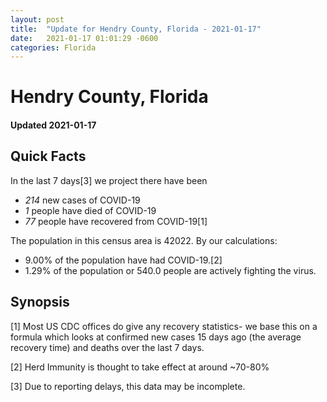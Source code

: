 ```yaml
---
layout: post
title:  "Update for Hendry County, Florida - 2021-01-17"
date:   2021-01-17 01:01:29 -0600
categories: Florida
---
```


# Hendry County, Florida
#### Updated 2021-01-17

## Quick Facts

In the last 7 days[3] we project there have been
- *214* new cases of COVID-19
- *1* people have died of COVID-19
- *77* people have recovered from COVID-19[1]

The population in this census area is 42022. By our calculations:
- 9.00% of the population have had COVID-19.[2]
- 1.29% of the population or 540.0 people are actively fighting the virus.

## Synopsis




[1] Most US CDC offices do give any recovery statistics- we base this on a formula which looks at confirmed new cases
15 days ago (the average recovery time) and deaths over the last 7 days.

[2] Herd Immunity is thought to take effect at around ~70-80%

[3] Due to reporting delays, this data may be incomplete.
 
    